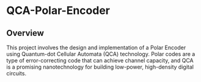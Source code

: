 # QCA-Polar-Encoder

## Overview
This project involves the design and implementation of a Polar Encoder using Quantum-dot Cellular Automata (QCA) technology. Polar codes are a type of error-correcting code that can achieve channel capacity, and QCA is a promising nanotechnology for building low-power, high-density digital circuits.
